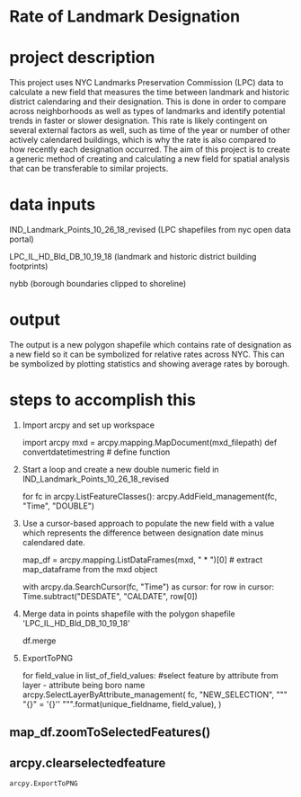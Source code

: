 # Rate of Landmark Designation

# project description

This project uses NYC Landmarks Preservation Commission (LPC) data to calculate a new field that measures the time between landmark and historic district calendaring and their designation. This is done in order to compare across neighborhoods as well as types of landmarks and identify potential trends in faster or slower designation. This rate is likely contingent on several external factors as well, such as time of the year or number of other actively calendared buildings, which is why the rate is also compared to how recently each designation occurred. The aim of this project is to create a generic method of creating and calculating a new field for spatial analysis that can be transferable to similar projects.

# data inputs
IND_Landmark_Points_10_26_18_revised (LPC shapefiles from nyc open data portal)

LPC_IL_HD_Bld_DB_10_19_18 (landmark and historic district building footprints)

nybb  (borough boundaries clipped to shoreline)

# output
The output is a new polygon shapefile which contains rate of designation as a new field so it can be symbolized for relative rates across NYC. This can be symbolized by plotting statistics and showing average rates by borough.

# steps to accomplish this
1) Import arcpy and set up workspace

	import arcpy
	mxd = arcpy.mapping.MapDocument(mxd_filepath)
	def convertdatetimestring # define function

2) Start a loop and create a new double numeric field in IND_Landmark_Points_10_26_18_revised

	for fc in arcpy.ListFeatureClasses():
	arcpy.AddField_management(fc, "Time", "DOUBLE")

3) Use a cursor-based approach to populate the new field with a value which represents the difference between designation date minus calendared date.

	map_df = arcpy.mapping.ListDataFrames(mxd, " * ")[0] # extract map_dataframe from the mxd object

	with arcpy.da.SearchCursor(fc, "Time") as cursor:
		for row in cursor:
			Time.subtract("DESDATE", "CALDATE", row[0])

4) Merge data in points shapefile with the polygon shapefile 'LPC_IL_HD_Bld_DB_10_19_18'

	df.merge

5) ExportToPNG

	for field_value in list_of_field_values:
	#select feature by attribute from layer - attribute being boro name
	arcpy.SelectLayerByAttribute_management(
		fc,
		"NEW_SELECTION",
		""" "{}" = '{}'' """.format(unique_fieldname, field_value),
		)

##	map_df.zoomToSelectedFeatures()

##	arcpy.clearselectedfeature

	arcpy.ExportToPNG
